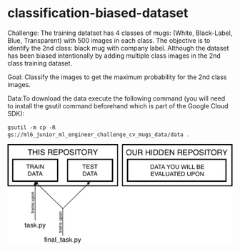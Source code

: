 # classification-biased-dataset
Challenge: The training datatset has 4 classes of mugs: (White, Black-Label, Blue, Transparent) with 500 images in each class. The objective is to identify the 2nd
class: black mug with company label. Although the dataset has been biased intentionally by adding multiple class images in the 2nd class training dataset.

Goal: Classify the images to get the maximum probability for the 2nd class images.

Data:To download the data execute the following command (you will need to install the gsutil command beforehand which is part of the Google Cloud SDK):
```console
gsutil -m cp -R gs://ml6_junior_ml_engineer_challenge_cv_mugs_data/data .
```

![alt text](data.png "Title")

